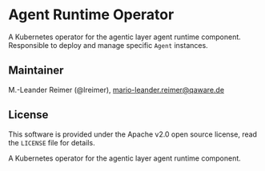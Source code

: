 # Agent Runtime Operator

A Kubernetes operator for the agentic layer agent runtime component.
Responsible to deploy and manage specific `Agent` instances.

## Maintainer

M.-Leander Reimer (@lreimer), <mario-leander.reimer@qaware.de>

## License

This software is provided under the Apache v2.0 open source license, read the `LICENSE` file for details.

A Kubernetes operator for the agentic layer agent runtime component.
